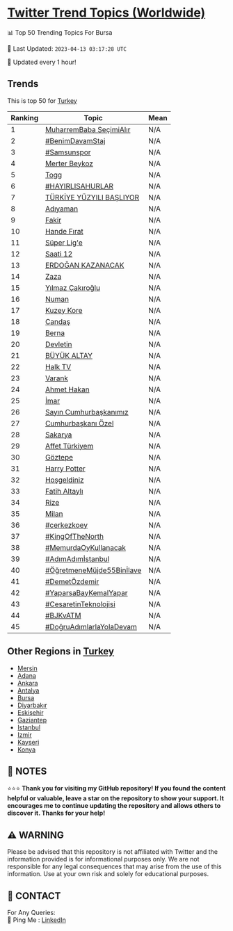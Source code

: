 [Twitter Trend Topics (Worldwide)](https://github.com/ErcinDedeoglu/Twitter-Trend-Topics)
==========


📊 Top 50 Trending Topics For Bursa

📆 Last Updated: `2023-04-13 03:17:28 UTC`

🔧 Updated every 1 hour!


## Trends

This is top 50 for [Turkey](</Turkey>)

| Ranking | Topic | Mean |
| ------- | ------------ | ------------ |
| 1 | [MuharremBaba SeçimiAlır](http://twitter.com/search?q=MuharremBaba+Se%c3%a7imiAl%c4%b1r) | N/A |
| 2 | [#BenimDavamStaj](http://twitter.com/search?q=%23BenimDavamStaj) | N/A |
| 3 | [#Samsunspor](http://twitter.com/search?q=%23Samsunspor) | N/A |
| 4 | [Merter Beykoz](http://twitter.com/search?q=Merter+Beykoz) | N/A |
| 5 | [Togg](http://twitter.com/search?q=Togg) | N/A |
| 6 | [#HAYIRLISAHURLAR](http://twitter.com/search?q=%23HAYIRLISAHURLAR) | N/A |
| 7 | [TÜRKİYE YÜZYILI BAŞLIYOR](http://twitter.com/search?q=T%c3%9cRK%c4%b0YE+Y%c3%9cZYILI+BA%c5%9eLIYOR) | N/A |
| 8 | [Adıyaman](http://twitter.com/search?q=Ad%c4%b1yaman) | N/A |
| 9 | [Fakir](http://twitter.com/search?q=Fakir) | N/A |
| 10 | [Hande Fırat](http://twitter.com/search?q=Hande+F%c4%b1rat) | N/A |
| 11 | [Süper Lig'e](http://twitter.com/search?q=S%c3%bcper+Lig%27e) | N/A |
| 12 | [Saati 12](http://twitter.com/search?q=Saati+12) | N/A |
| 13 | [ERDOĞAN KAZANACAK](http://twitter.com/search?q=ERDO%c4%9eAN+KAZANACAK) | N/A |
| 14 | [Zaza](http://twitter.com/search?q=Zaza) | N/A |
| 15 | [Yılmaz Çakıroğlu](http://twitter.com/search?q=Y%c4%b1lmaz+%c3%87ak%c4%b1ro%c4%9flu) | N/A |
| 16 | [Numan](http://twitter.com/search?q=Numan) | N/A |
| 17 | [Kuzey Kore](http://twitter.com/search?q=Kuzey+Kore) | N/A |
| 18 | [Candaş](http://twitter.com/search?q=Canda%c5%9f) | N/A |
| 19 | [Berna](http://twitter.com/search?q=Berna) | N/A |
| 20 | [Devletin](http://twitter.com/search?q=Devletin) | N/A |
| 21 | [BÜYÜK ALTAY](http://twitter.com/search?q=B%c3%9cY%c3%9cK+ALTAY) | N/A |
| 22 | [Halk TV](http://twitter.com/search?q=Halk+TV) | N/A |
| 23 | [Varank](http://twitter.com/search?q=Varank) | N/A |
| 24 | [Ahmet Hakan](http://twitter.com/search?q=Ahmet+Hakan) | N/A |
| 25 | [İmar](http://twitter.com/search?q=%c4%b0mar) | N/A |
| 26 | [Sayın Cumhurbaşkanımız](http://twitter.com/search?q=Say%c4%b1n+Cumhurba%c5%9fkan%c4%b1m%c4%b1z) | N/A |
| 27 | [Cumhurbaşkanı Özel](http://twitter.com/search?q=Cumhurba%c5%9fkan%c4%b1+%c3%96zel) | N/A |
| 28 | [Sakarya](http://twitter.com/search?q=Sakarya) | N/A |
| 29 | [Affet Türkiyem](http://twitter.com/search?q=Affet+T%c3%bcrkiyem) | N/A |
| 30 | [Göztepe](http://twitter.com/search?q=G%c3%b6ztepe) | N/A |
| 31 | [Harry Potter](http://twitter.com/search?q=Harry+Potter) | N/A |
| 32 | [Hoşgeldiniz](http://twitter.com/search?q=Ho%c5%9fgeldiniz) | N/A |
| 33 | [Fatih Altaylı](http://twitter.com/search?q=Fatih+Altayl%c4%b1) | N/A |
| 34 | [Rize](http://twitter.com/search?q=Rize) | N/A |
| 35 | [Milan](http://twitter.com/search?q=Milan) | N/A |
| 36 | [#cerkezkoey](http://twitter.com/search?q=%23cerkezkoey) | N/A |
| 37 | [#KingOfTheNorth](http://twitter.com/search?q=%23KingOfTheNorth) | N/A |
| 38 | [#MemurdaOyKullanacak](http://twitter.com/search?q=%23MemurdaOyKullanacak) | N/A |
| 39 | [#AdımAdımİstanbul](http://twitter.com/search?q=%23Ad%c4%b1mAd%c4%b1m%c4%b0stanbul) | N/A |
| 40 | [#ÖğretmeneMüjde55Binİlave](http://twitter.com/search?q=%23%c3%96%c4%9fretmeneM%c3%bcjde55Bin%c4%b0lave) | N/A |
| 41 | [#DemetÖzdemir](http://twitter.com/search?q=%23Demet%c3%96zdemir) | N/A |
| 42 | [#YaparsaBayKemalYapar](http://twitter.com/search?q=%23YaparsaBayKemalYapar) | N/A |
| 43 | [#CesaretinTeknolojisi](http://twitter.com/search?q=%23CesaretinTeknolojisi) | N/A |
| 44 | [#BJKvATM](http://twitter.com/search?q=%23BJKvATM) | N/A |
| 45 | [#DoğruAdımlarlaYolaDevam](http://twitter.com/search?q=%23Do%c4%9fruAd%c4%b1mlarlaYolaDevam) | N/A |



## Other Regions in [Turkey](</Turkey>)

* [Mersin](</Turkey/Mersin.md>)
* [Adana](</Turkey/Adana.md>)
* [Ankara](</Turkey/Ankara.md>)
* [Antalya](</Turkey/Antalya.md>)
* [Bursa](</Turkey/Bursa.md>)
* [Diyarbakır](</Turkey/Diyarbakır.md>)
* [Eskişehir](</Turkey/Eskişehir.md>)
* [Gaziantep](</Turkey/Gaziantep.md>)
* [Istanbul](</Turkey/Istanbul.md>)
* [Izmir](</Turkey/Izmir.md>)
* [Kayseri](</Turkey/Kayseri.md>)
* [Konya](</Turkey/Konya.md>)



## 📝 NOTES

⭐⭐⭐ **Thank you for visiting my GitHub repository! If you found the content helpful or valuable, leave a star on the repository to show your support. It encourages me to continue updating the repository and allows others to discover it. Thanks for your help!**


## ⚠️ WARNING

Please be advised that this repository is not affiliated with Twitter and the information provided is for informational purposes only. We are not responsible for any legal consequences that may arise from the use of this information. Use at your own risk and solely for educational purposes.


## 📨 CONTACT

 For Any Queries:  
            🏓 Ping Me : [LinkedIn](https://www.linkedin.com/in/ercindedeoglu/)
